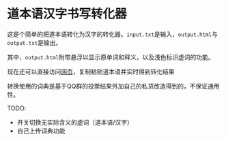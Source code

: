 # 道本语汉字书写转化器

这是个简单的把道本语转化为汉字的转化器。`input.txt`是输入，`output.html`与`output.txt`是输出。

其中，`output.html`附带悬浮以显示原单词和释义，以及浅色标识虚词的功能。

现在还可以直接访问[网页](https://mauritiuschief.github.io/toki_hanzi/convertor.html)，复制粘贴道本语并实时得到转化结果

转换使用的词典是基于QQ群的投票结果外加自己的私货改造得到的，不保证通用性。

TODO: 
* 开关切换无实际含义的虚词（道本语/汉字）
* 自己上传词典功能
